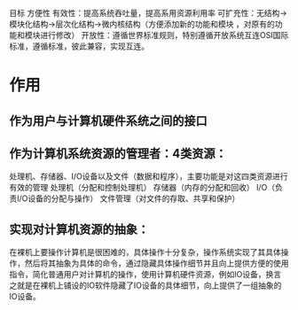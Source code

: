 目标
方便性
有效性：提高系统吞吐量，提高系用资源利用率
可扩充性：无结构->模块化结构->层次化结构->微内核结构（方便添加新的功能和模块 ，对原有的功能和模块进行修改）
开放性：遵循世界标准规则，特别遵循开放系统互连OSI国际标准，遵循标准，彼此兼容，实现互连。
# 作用
## 作为用户与计算机硬件系统之间的接口
## 作为计算机系统资源的管理者：4类资源：
处理机、存储器、I/O设备以及文件（数据和程序），主要功能是对这四类资源进行有效的管理
处理机（分配和控制处理机）
存储器（内存的分配和回收）
I/O（负责I/O设备的分配与操作）
文件管理（对文件的存取、共享和保护）

## 实现对计算机资源的抽象：
在裸机上要操作计算机是很困难的，具体操作十分复杂，操作系统实现了其具体操作，然后将其抽象为具体的命令，通过隐藏具体操作细节并且向上提供方便的使用指令，简化普通用户对计算机的操作，使用计算机硬件资源，例如IO设备，换言之就是在裸机上铺设的IO软件隐藏了IO设备的具体细节，向上提供了一组抽象的IO设备。

